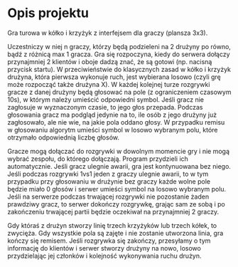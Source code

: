 # Opis projektu

Gra turowa w kółko i krzyżyk z interfejsem dla graczy (plansza 3x3).

Uczestniczy w niej n graczy, którzy będą podzieleni na 2 drużyny po równo, bądź z różnicą max 1 gracza. 
Gra się rozpoczyna, kiedy do serwera dołączy przynajmniej 2 klientów i oboje dadzą znać, że są gotowi (np. nacisną przycisk startu). 
W przeciwieństwie do klasycznych zasad w kółko i krzyżyk drużyna, która pierwsza wykonuje ruch, 
jest wybierana losowo (czyli grę może rozpocząć także drużyna X). 
W każdej kolejnej turze rozgrywki gracze z danej drużyny będą głosować na pole (z ograniczeniem czasowym 10s), 
w którym należy umieścić odpowiedni symbol. Jeśli gracz nie zagłosuje w wyznaczonym czasie, to jego głos przepada. 
Podczas głosowania gracz ma podgląd jedynie na to, ile osób z jego drużyny już zagłosowało, ale nie wie, na jakie pola oddano głosy. 
W przypadku remisu w głosowaniu algorytm umieści symbol w losowo wybranym polu, które otrzymało odpowiednią liczbę głosów.

Gracze mogą dołączać do rozgrywki w dowolnym momencie gry i nie mogą wybrać zespołu, do którego dołączają. Program przydzieli ich automatycznie. 
Jeśli gracz ulegnie awarii, gra jest kontynuowana bez niego. Jeśli podczas rozgrywki 1vs1 jeden z graczy ulegnie awarii, 
to w tym przypadku przy głosowaniu w drużynie bez graczy każde wolne pole będzie miało 0 głosów i serwer umieści symbol na losowo wybranym polu. 
Jeśli na serwerze podczas trwającej rozgrywki nie pozostanie żaden prawdziwy gracz, to serwer dokończy rozgrywkę, grając sam ze sobą 
i po zakończeniu trwającej partii będzie oczekiwał na przynajmniej 2 graczy.

Gdy któraś z drużyn stworzy linię trzech krzyżyków lub trzech kółek, to zwycięża. Gdy wszystkie pola są zajęte i nie zostanie utworzona linia, 
gra kończy się remisem. Jeśli rozgrywka się zakończy, przesyłamy o tym informację do klientów i serwer stworzy drużyny na nowo, 
losowo przydzielając jej członków i kolejność wykonywania ruchu drużyn.
